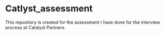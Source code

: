 # Catlyst_assessment
This repository is created for the assessment I have done for the interview process at Catalyst Partners.
